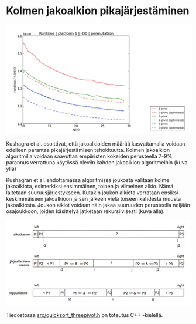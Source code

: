 # Kolmen jakoalkion pikajärjestäminen

<img src="png/runtime.png" width="750">

Kushagra et al. osoittivat, että jakoalkioiden määrää kasvattamalla voidaan edelleen parantaa pikajärjestämisen tehokkuutta. Kolmen jakoalkion algoritmilla voidaan saavuttaa empiiristen kokeiden perusteella 7-9% parannus verrattuna käytössä oleviin kahden jakoalkion algoritmeihin (kuva yllä)

Kushagran et al. ehdottamassa algoritmissa joukosta valitaan kolme jakoalkiota, esimerkiksi ensimmäinen, toinen ja viimeinen alkio. Nämä laitetaan suuruusjärjestykseen. Kutakin joukon alkiota verrataan ensiksi keskimmäiseen jakoalkioon ja sen jälkeen vielä toiseen kahdesta muusta jakoalkiosta. Joukon alkiot voidaan näin jakaa suuruuden perusteella neljään osajoukkoon, joiden käsittelyä jatketaan rekursiivisesti (kuva alla).

<img src="png/threepivot.png" width="750">

Tiedostossa [src/quicksort_threepivot.h](https://github.com/lautanal/quicksort/blob/master/src/quicksort_threepivot.h) on toteutus C++ -kielellä.
